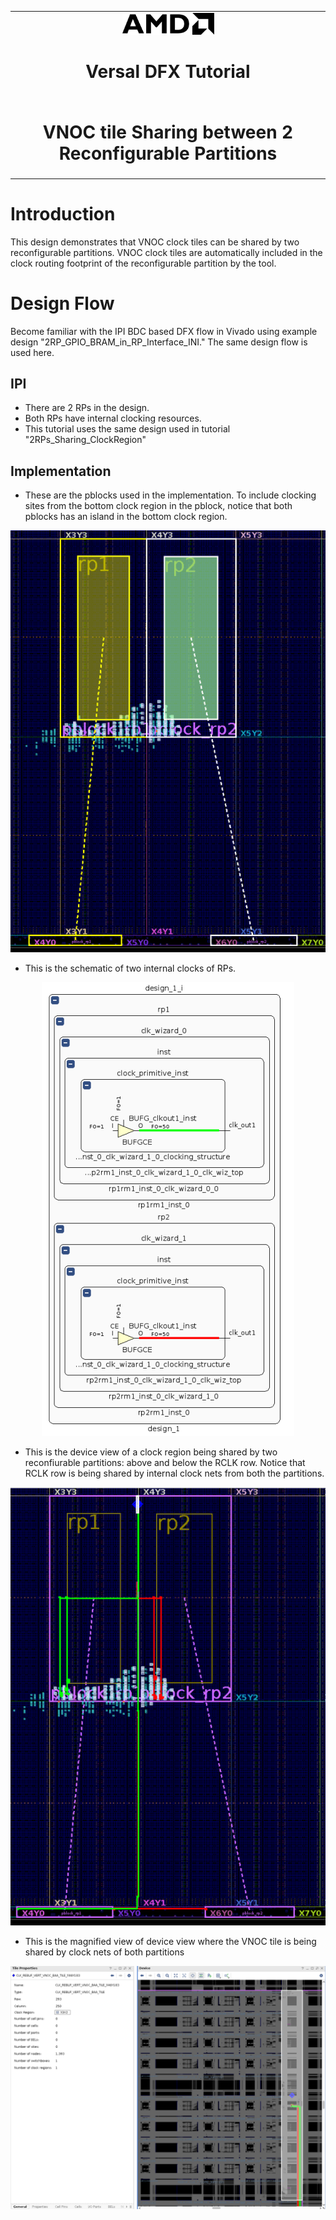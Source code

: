 ﻿<table>
 <tr>
   <td align="center"><img src="https://github.com/Xilinx/Image-Collateral/blob/main/xilinx-logo.png?raw=true" width="30%"/><h1>Versal DFX Tutorial</h1>
   </td>
 </tr>
 <tr>
 <td align="center"><h1>VNOC tile Sharing between 2 Reconfigurable Partitions</h1>
 </td>
 </tr>
</table>

# Introduction

This design demonstrates that VNOC clock tiles can be shared by two reconfigurable partitions. VNOC clock tiles are automatically included in the clock routing footprint of the reconfigurable partition by the tool. 

# Design Flow

Become familiar with the IPI BDC based DFX flow in Vivado using example design "2RP_GPIO_BRAM_in_RP_Interface_INI." The same design flow is used here.

## IPI 

- There are 2 RPs in the design.
- Both RPs have internal clocking resources.
- This tutorial uses the same design used in tutorial "2RPs_Sharing_ClockRegion"

## Implementation 

- These are the pblocks used in the implementation. To include clocking sites from the bottom clock region in the pblock, notice that both pblocks has an island in the bottom clock region. 

<p align="center">
  <img src="./images/pblocks.png?raw=true" alt="pblocks"/>
</p>

- This is the schematic of two internal clocks of RPs.

<p align="center">
  <img src="./images/vnoc_sharing_schematic.png?raw=true" alt="vnoc_sharing_schematic"/>
</p>

-  This is the device view of a clock region being shared by two reconfiurable partitions: above and below the RCLK row. Notice that RCLK row is being shared by internal clock nets from both the partitions.

<p align="center">
  <img src="./images/vnoc_tile_sharing.png?raw=true" alt="vnoc_sharing"/>
</p>

- This is the magnified view of device view where the VNOC tile is being shared by clock nets of both partitions

<p align="center">
  <img src="./images/voc_shared_tile.png?raw=true" alt="voc_shared_tile"/>
</p>
